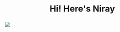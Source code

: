 # <p align="center">Hi! Here's Niray </p>

![](https://komarev.com/ghpvc/?Nightray256&color=yellow&style=flat-square)
